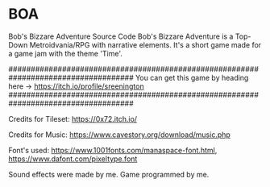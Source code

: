 # BOA
Bob's Bizzare Adventure Source Code
Bob's Bizzare Adventure is a Top-Down Metroidvania/RPG with narrative elements. 
It's a short game made for a game jam with the theme 'Time'.

####################################################################################
You can get this game by heading here -> https://itch.io/profile/sreenington
####################################################################################


Credits for Tileset: https://0x72.itch.io/

Credits for Music: https://www.cavestory.org/download/music.php

Font's used: https://www.1001fonts.com/manaspace-font.html, https://www.dafont.com/pixeltype.font

Sound effects were made by me. Game programmed by me.
